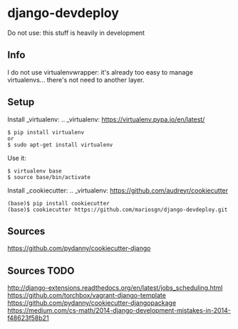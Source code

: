 django-devdeploy
=======================

Do not use: this stuff is heavily in development

Info
-----
I do not use virtualenvwrapper: it's already too easy to manage virtualenvs... there's not need to another layer.


Setup
-----
Install _virtualenv:
.. _virtualenv: https://virtualenv.pypa.io/en/latest/

    $ pip install virtualenv
    or
    $ sudo apt-get install virtualenv

Use it:

    $ virtualenv base
    $ source base/bin/activate
    
Install _cookiecutter:
.. _virtualenv: https://github.com/audreyr/cookiecutter

    (base)$ pip install cookiecutter
    (base)$ cookiecutter https://github.com/mariosgn/django-devdeploy.git
 

Sources
-----
https://github.com/pydanny/cookiecutter-django
 
Sources TODO
-----
http://django-extensions.readthedocs.org/en/latest/jobs_scheduling.html 
https://github.com/torchbox/vagrant-django-template
https://github.com/pydanny/cookiecutter-djangopackage
https://medium.com/cs-math/2014-django-development-mistakes-in-2014-f48623f58b21 
